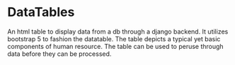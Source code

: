 # DataTables

An html table to display data from a db through a django backend. It utilizes bootstrap 5 to fashion the datatable.
The table depicts a typical yet basic components of human resource.
The table can be used to peruse through data before they can be processed.
